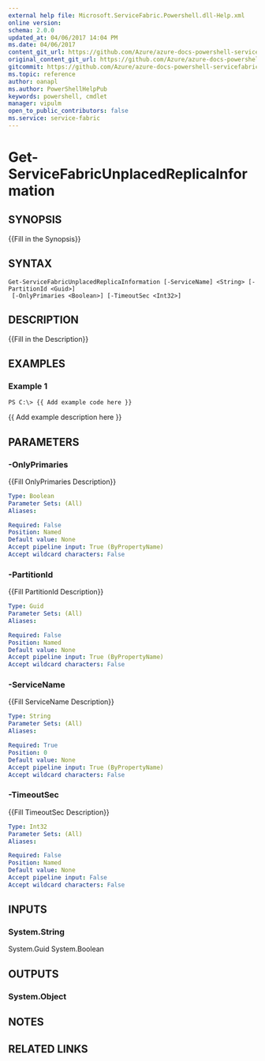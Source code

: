 ```yaml
---
external help file: Microsoft.ServiceFabric.Powershell.dll-Help.xml
online version:
schema: 2.0.0
updated_at: 04/06/2017 14:04 PM
ms.date: 04/06/2017
content_git_url: https://github.com/Azure/azure-docs-powershell-servicefabric/blob/V5.6_Updates/Service-Fabric-cmdlets/ServiceFabric/vlatest/Get-ServiceFabricUnplacedReplicaInformation.md
original_content_git_url: https://github.com/Azure/azure-docs-powershell-servicefabric/blob/V5.6_Updates/Service-Fabric-cmdlets/ServiceFabric/vlatest/Get-ServiceFabricUnplacedReplicaInformation.md
gitcommit: https://github.com/Azure/azure-docs-powershell-servicefabric/blob/8cc7df560eb5276f5793b86a2b9d29aa7dfc34dd
ms.topic: reference
author: oanapl
ms.author: PowerShellHelpPub
keywords: powershell, cmdlet
manager: vipulm
open_to_public_contributors: false
ms.service: service-fabric
---
```


# Get-ServiceFabricUnplacedReplicaInformation

## SYNOPSIS
{{Fill in the Synopsis}}

## SYNTAX

```
Get-ServiceFabricUnplacedReplicaInformation [-ServiceName] <String> [-PartitionId <Guid>]
 [-OnlyPrimaries <Boolean>] [-TimeoutSec <Int32>]
```

## DESCRIPTION
{{Fill in the Description}}

## EXAMPLES

### Example 1
```
PS C:\> {{ Add example code here }}
```

{{ Add example description here }}

## PARAMETERS

### -OnlyPrimaries
{{Fill OnlyPrimaries Description}}

```yaml
Type: Boolean
Parameter Sets: (All)
Aliases: 

Required: False
Position: Named
Default value: None
Accept pipeline input: True (ByPropertyName)
Accept wildcard characters: False
```

### -PartitionId
{{Fill PartitionId Description}}

```yaml
Type: Guid
Parameter Sets: (All)
Aliases: 

Required: False
Position: Named
Default value: None
Accept pipeline input: True (ByPropertyName)
Accept wildcard characters: False
```

### -ServiceName
{{Fill ServiceName Description}}

```yaml
Type: String
Parameter Sets: (All)
Aliases: 

Required: True
Position: 0
Default value: None
Accept pipeline input: True (ByPropertyName)
Accept wildcard characters: False
```

### -TimeoutSec
{{Fill TimeoutSec Description}}

```yaml
Type: Int32
Parameter Sets: (All)
Aliases: 

Required: False
Position: Named
Default value: None
Accept pipeline input: False
Accept wildcard characters: False
```

## INPUTS

### System.String
System.Guid
System.Boolean


## OUTPUTS

### System.Object

## NOTES

## RELATED LINKS

